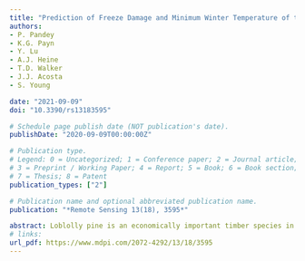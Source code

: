 ```yaml
---
title: "Prediction of Freeze Damage and Minimum Winter Temperature of the Seed Source of Loblolly Pine Seedlings Using Hyperspectral Imaging"
authors: 
- P. Pandey
- K.G. Payn 
- Y. Lu 
- A.J. Heine 
- T.D. Walker
- J.J. Acosta
- S. Young

date: "2021-09-09"
doi: "10.3390/rs13183595"

# Schedule page publish date (NOT publication's date).
publishDate: "2020-09-09T00:00:00Z"

# Publication type.
# Legend: 0 = Uncategorized; 1 = Conference paper; 2 = Journal article;
# 3 = Preprint / Working Paper; 4 = Report; 5 = Book; 6 = Book section;
# 7 = Thesis; 8 = Patent
publication_types: ["2"]

# Publication name and optional abbreviated publication name.
publication: "*Remote Sensing 13(18), 3595*"

abstract: Loblolly pine is an economically important timber species in the United States, with almost 1 billion seedlings produced annually. The most significant disease affecting this species is fusiform rust, caused by Cronartium quercuum f. sp. fusiforme. Testing for disease resistance in the greenhouse involves artificial inoculation of seedlings followed by visual inspection for disease incidence. An automated, high-throughput phenotyping method could improve both the efficiency and accuracy of the disease screening process. This study investigates the use of hyperspectral imaging for the detection of diseased seedlings. A nursery trial comprising families with known in-field rust resistance data was conducted, and the seedlings were artificially inoculated with fungal spores. Hyperspectral images in the visible and near-infrared region (400–1000 nm) were collected six months after inoculation. The disease incidence was scored with traditional methods based on the presence or absence of visible stem galls. The seedlings were segmented from the background by thresholding normalized difference vegetation index (NDVI) images, and the delineation of individual seedlings was achieved through object detection using the Faster RCNN model. Plant parts were subsequently segmented using the DeepLabv3+ model. The trained DeepLabv3+ model for semantic segmentation achieved a pixel accuracy of 0.76 and a mean Intersection over Union (mIoU) of 0.62. Crown pixels were segmented using geometric features. Support vector machine discrimination models were built for classifying the plants into diseased and non-diseased classes based on spectral data, and balanced accuracy values were calculated for the comparison of model performance. Averaged spectra from the whole plant (balanced accuracy = 61%), the crown (61%), the top half of the stem (77%), and the bottom half of the stem (62%) were used. A classification model built using the spectral data from the top half of the stem was found to be the most accurate, and resulted in an area under the receiver operating characteristic curve (AUC) of 0.83.
# links:
url_pdf: https://www.mdpi.com/2072-4292/13/18/3595
---
```

